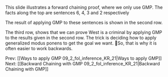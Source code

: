 ﻿

This slide illustrates a forward chaining proof, where we only use GMP.
The facts along the top are sentences 6, 4, 3 and 2 respectively

The result of applying GMP to these sentences is shown in the second row.

The third row, shows that we can prove West is a criminal by applying GMP to the results given in the second row.  The trick is deciding how to apply generalized modus ponens to get the goal we want.
So, that is why it is often easier to work backwards.

Prev: [[Ways to apply GMP 09_2_fol_inference_KR_21|Ways to apply GMP]]
Next: [[Backward Chaining with GMP 09_2_fol_inference_KR_21|Backward Chaining with GMP]]